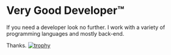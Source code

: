 # Very Good Developer™️
If you need a developer look no further.
I work with a variety of programming languages and mostly back-end.

Thanks.
[![trophy](https://github-profile-trophy.vercel.app/?username=bundgaard)](https://github.com/ryo-ma/github-profile-trophy)
